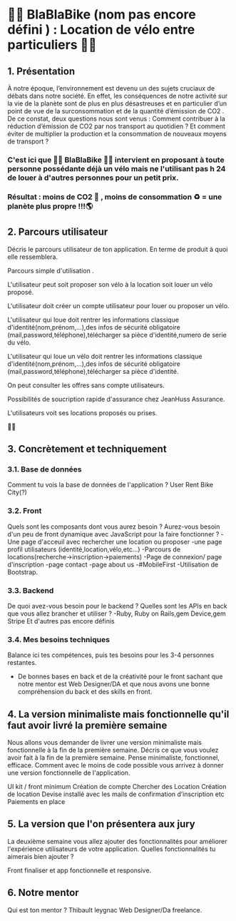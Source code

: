 # :biking_man:  BlaBlaBike (nom pas encore défini ) : Location de vélo entre particuliers  :biking_woman:

## 1. Présentation

À notre époque, l’environnement est devenu un des sujets cruciaux de débats dans notre société. 
En effet, les conséquences de notre activité sur la vie de la planète sont de plus en plus désastreuses et en particulier d’un point de vue de la  surconsommation et de la quantité d’émission de CO2 . 
De ce constat, deux questions nous sont venus : Comment contribuer à la réduction d’émission de CO2 par nos transport au quotidien ?
Et comment éviter de multiplier la production et la consommation de nouveaux moyens de transport ?

### C'est ici que :biking_man: BlaBlaBike :biking_woman: intervient en proposant à toute personne possédante déjà un vélo mais ne l'utilisant pas h 24 de louer à d'autres personnes pour un petit prix.
### Résultat : moins de CO2 :no_entry_sign: , moins de consommation :recycle: = une planète plus propre !!!:earth_americas:

## 2. Parcours utilisateur

Décris le parcours utilisateur de ton application. En terme de produit à quoi elle ressemblera. 

Parcours simple d'utilisation .

L'utilisateur peut soit proposer son vélo à la location soit louer un vélo proposé.

L'utilisateur doit créer un compte utilisateur pour louer ou proposer un vélo.

L'utilisateur qui loue doit rentrer les informations classique d'identité(nom,prénom,...),des infos de sécurité obligatoire (mail,password,téléphone),télécharger sa pièce d'identité,numero de serie du vélo.

L'utilisateur qui loue un vélo doit rentrer les informations classique d'identité(nom,prénom,...),des infos de sécurité obligatoire (mail,password,téléphone),télécharger sa pièce d'identité.

On peut consulter les offres sans compte utilisateurs.

Possibilités de soucription rapide d'assurance chez JeanHuss Assurance.

L'utilisateurs voit ses locations proposés ou prises.


 :biking_woman:

## 3. Concrètement et techniquement

### 3.1. Base de données
Comment tu vois la base de données de l'application ?
User
Rent 
Bike
City(?)

### 3.2. Front
Quels sont les composants dont vous aurez besoin ? Aurez-vous besoin d'un peu de front dynamique avec JavaScript pour la faire fonctionner ? 
-Une page d'acceuil avec rechercher une location ou proposer
-une page profil utilisateurs (identité,location,vélo,etc...)
-Parcours de locations(recherche->inscription->paiements)
-Page de connexion/ page d'inscription
-page contact 
-page about us 
-#MobileFirst
-Utilisation de Bootstrap.


### 3.3. Backend
De quoi avez-vous besoin pour le backend ? Quelles sont les APIs en back que vous allez brancher et utiliser ?
-Ruby, Ruby on Rails,gem Device,gem Stripe
Et d'autres pas encore définis 

### 3.4. Mes besoins techniques
Balance ici tes compétences, puis tes besoins pour les 3-4 personnes restantes.
- De bonnes bases en back et de la créativité pour le front sachant que notre mentor est Web Designer/DA et que nous avons une bonne compréhension du back et des skills en front.

## 4. La version minimaliste mais fonctionnelle qu'il faut avoir livré la première semaine
Nous allons vous demander de livrer une version minimaliste mais fonctionnelle à la fin de la première semaine. Décris ce que vous voulez avoir fait à la fin de la première semaine. Pense minimaliste, fonctionnel, efficace. Comment avec le moins de code possible vous arrivez à donner une version fonctionnelle de l'application. 

UI kit / front minimum 
Création de compte
Chercher des Location
Création de location
Devise installé avec les mails de confirmation d’inscription etc
Paiements en place 



## 5. La version que l'on présentera aux jury
La deuxième semaine vous allez ajouter des fonctionnalités pour améliorer l'expérience utilisateurs de votre application. Quelles fonctionnalités tu aimerais bien ajouter ?

Front finaliser et app fonctionnelle et responsive.


## 6. Notre mentor
Qui est ton mentor ?
Thibault leygnac Web Designer/Da freelance.
